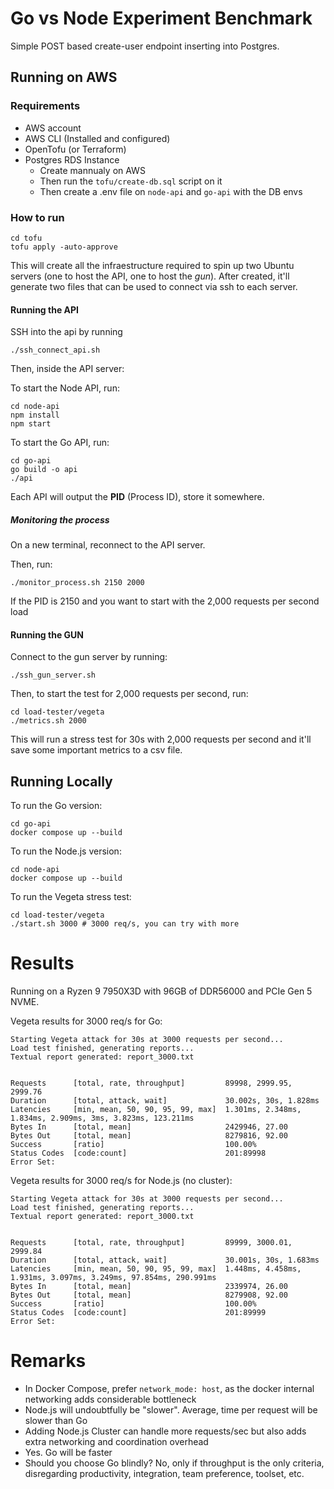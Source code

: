 # Go vs Node Experiment Benchmark

Simple POST based create-user endpoint inserting into Postgres.

## Running on AWS
### Requirements
- AWS account
- AWS CLI (Installed and configured)
- OpenTofu (or Terraform)
- Postgres RDS Instance
  - Create mannualy on AWS
  - Then run the `tofu/create-db.sql` script on it
  - Then create a .env file on `node-api` and `go-api` with the DB envs

### How to run
```
cd tofu
tofu apply -auto-approve
```

This will create all the infraestructure required to spin up two Ubuntu servers (one to host the API, one to host the _gun_).
After created, it'll generate two files that can be used to connect via ssh to each server.

#### Running the API
SSH into the api by running 
```
./ssh_connect_api.sh
```

Then, inside the API server:

To start the Node API, run:
```
cd node-api
npm install
npm start
```

To start the Go API, run:
```
cd go-api
go build -o api
./api
```

Each API will output the **PID** (Process ID), store it somewhere.

##### Monitoring the process
On a new terminal, reconnect to the API server.

Then, run:
```
./monitor_process.sh 2150 2000
```

If the PID is 2150 and you want to start with the 2,000 requests per second load

#### Running the GUN
Connect to the gun server by running:
```
./ssh_gun_server.sh
```

Then, to start the test for 2,000 requests per second, run:
```
cd load-tester/vegeta
./metrics.sh 2000
```

This will run a stress test for 30s with 2,000 requests per second and it'll save some important metrics to a csv file.


## Running Locally
To run the Go version:

```
cd go-api
docker compose up --build
```

To run the Node.js version:

```
cd node-api
docker compose up --build
```

To run the Vegeta stress test:

```
cd load-tester/vegeta
./start.sh 3000 # 3000 req/s, you can try with more
```

# Results

Running on a Ryzen 9 7950X3D with 96GB of DDR56000 and PCIe Gen 5 NVME.

Vegeta results for 3000 req/s for Go:

```
Starting Vegeta attack for 30s at 3000 requests per second...
Load test finished, generating reports...
Textual report generated: report_3000.txt


Requests      [total, rate, throughput]         89998, 2999.95, 2999.76
Duration      [total, attack, wait]             30.002s, 30s, 1.828ms
Latencies     [min, mean, 50, 90, 95, 99, max]  1.301ms, 2.348ms, 1.834ms, 2.909ms, 3ms, 3.823ms, 123.211ms
Bytes In      [total, mean]                     2429946, 27.00
Bytes Out     [total, mean]                     8279816, 92.00
Success       [ratio]                           100.00%
Status Codes  [code:count]                      201:89998
Error Set:
```

Vegeta results for 3000 req/s for Node.js (no cluster):

```
Starting Vegeta attack for 30s at 3000 requests per second...
Load test finished, generating reports...
Textual report generated: report_3000.txt


Requests      [total, rate, throughput]         89999, 3000.01, 2999.84
Duration      [total, attack, wait]             30.001s, 30s, 1.683ms
Latencies     [min, mean, 50, 90, 95, 99, max]  1.448ms, 4.458ms, 1.931ms, 3.097ms, 3.249ms, 97.854ms, 290.991ms
Bytes In      [total, mean]                     2339974, 26.00
Bytes Out     [total, mean]                     8279908, 92.00
Success       [ratio]                           100.00%
Status Codes  [code:count]                      201:89999
Error Set:
```

# Remarks

- In Docker Compose, prefer `network_mode: host`, as the docker internal networking adds considerable bottleneck
- Node.js will undoubtfully be "slower". Average, time per request will be slower than Go
- Adding Node.js Cluster can handle more requests/sec but also adds extra networking and coordination overhead
- Yes. Go will be faster
- Should you choose Go blindly? No, only if throughput is the only criteria, disregarding productivity, integration, team preference, toolset, etc.

